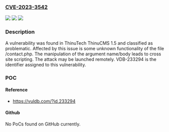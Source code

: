 ### [CVE-2023-3542](https://cve.mitre.org/cgi-bin/cvename.cgi?name=CVE-2023-3542)
![](https://img.shields.io/static/v1?label=Product&message=ThinuCMS&color=blue)
![](https://img.shields.io/static/v1?label=Version&message=%3D%201.5%20&color=brighgreen)
![](https://img.shields.io/static/v1?label=Vulnerability&message=CWE-79%20Cross%20Site%20Scripting&color=brighgreen)

### Description

A vulnerability was found in ThinuTech ThinuCMS 1.5 and classified as problematic. Affected by this issue is some unknown functionality of the file /contact.php. The manipulation of the argument name/body leads to cross site scripting. The attack may be launched remotely. VDB-233294 is the identifier assigned to this vulnerability.

### POC

#### Reference
- https://vuldb.com/?id.233294

#### Github
No PoCs found on GitHub currently.

